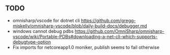 TODO
----

- omnisharp/vscode for dotnet cli https://github.com/gregg-miskelly/omnisharp-vscode/blob/daily-build-docs/debugger.md
- windows cannot debug pdbs https://github.com/OmniSharp/omnisharp-vscode/wiki/Portable-PDBs#downloading-a-net-cli-which-supports-debugtype-option
- Fix imports for netcoreapp1.0 moniker, publish seems to fail otherwise
